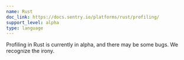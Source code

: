```yaml
---
name: Rust
doc_link: https://docs.sentry.io/platforms/rust/profiling/
support_level: alpha
type: language
---
```


<div class='alert warning'>
Profiling in Rust is currently in alpha, and there may be some bugs. We recognize the irony.
</div>
